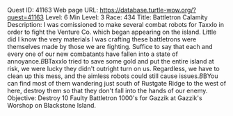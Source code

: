 Quest ID: 41163
Web page URL: https://database.turtle-wow.org/?quest=41163
Level: 6
Min Level: 3
Race: 434
Title: Battletron Calamity
Description: I was comissioned to make several combat robots for Taxxlo in order to fight the Venture Co. which began appearing on the island. Little did I know the very materials I was crafting these battletrons were themselves made by those we are fighting. Suffice to say that each and every one of our new combatants have fallen into a state of annoyance.$B$BTaxxlo tried to save some gold and put the entire island at risk, we were lucky they didn't outright turn on us. Regardless, we have to clean up this mess, and the aimless robots could still cause issues.$B$BYou can find most of them wandering just south of Rustgate Ridge to the west of here, destroy them so that they don't fall into the hands of our enemy.
Objective: Destroy 10 Faulty Battletron 1000's for Gazzik at Gazzik's Worshop on Blackstone Island.
